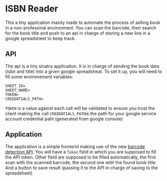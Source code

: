 # ISBN Reader

This a tiny application mainly made to automate the process of selling book in a non-professinal environment.
You can scan the barcode, then search for the book title and push to an api in charge of storing a new line
in a google spreadsheet to keep track.

## API

The api is a tiny sinatra application. It is in charge of sending the book data (isbn and title) into a given google spreadsheat.
To set it up, you will need to fill some environement variables:

```
SHEET_ID=
SHEET_NAME=
TOKEN=
CREDENTIALS_PATH=
```

`TOKEN` is a value against each call will be validated to ensure you trust the client making the call
`CREDENTIALS_PATH`is the path for your google service account credential paht (generated from google console)

## Application

The application is a simple frontend making use of the new [barcode detection API](https://developer.mozilla.org/en-US/docs/Web/API/Barcode_Detection_API).
You will have a `Token` field in which you are supposed to fill the API token.
Other field are supposed to be filled automatically, the first scan with the scanned barcode, the second one with the found book title.
And a button to save result (passing it to the API in charge of saving to the spreadsheet)

